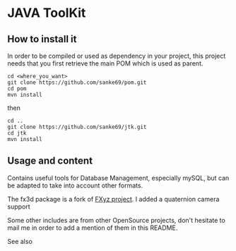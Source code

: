 JAVA ToolKit
============

How to install it
-----------------

In order to be compiled or used as dependency in your project, this project needs that you first retrieve the main POM which is used as parent.

```
cd <where_you_want>
git clone https://github.com/sanke69/pom.git
cd pom
mvn install
```  
then
```
cd ..
git clone https://github.com/sanke69/jtk.git
cd jtk
mvn install
```  

Usage and content
-----------------

Contains useful tools for Database Management, especially mySQL, but can be adapted to take into account other formats.

The fx3d package is a fork of [FXyz project](https://github.com/Birdasaur/FXyz).
I added a quaternion camera support

Some other includes are from other OpenSource projects, don't hesitate to mail me in order to add a mention of them in this README.

See also
